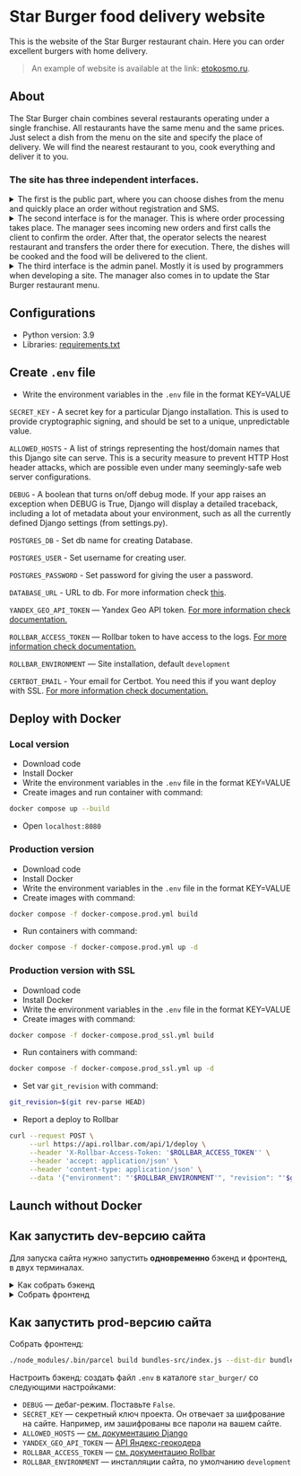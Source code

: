 # Star Burger food delivery website

This is the website of the Star Burger restaurant chain. Here you can order excellent burgers with home delivery.

> An example of website is available at the link: [etokosmo.ru](https://etokosmo.ru/).

## About

The Star Burger chain combines several restaurants operating under a single franchise. All restaurants have the same menu and the same prices. Just select a dish from the menu on the site and specify the place of delivery. We will find the nearest restaurant to you, cook everything and deliver it to you.

### The site has three independent interfaces.

<details>
<summary>The first is the public part, where you can choose dishes from the menu and quickly place an order without registration and SMS.</summary>

</details>

<details>
<summary>The second interface is for the manager. This is where order processing takes place. The manager sees incoming new orders and first calls the client to confirm the order. After that, the operator selects the nearest restaurant and transfers the order there for execution. There, the dishes will be cooked and the food will be delivered to the client.</summary>

</details>

<details>
<summary>The third interface is the admin panel. Mostly it is used by programmers when developing a site. The manager also comes in to update the Star Burger restaurant menu.</summary>

</details>

## Configurations

* Python version: 3.9
* Libraries: [requirements.txt](https://github.com/etokosmo/star-burger/blob/master/backend/requirements.txt)

## Create `.env` file

- Write the environment variables in the `.env` file in the format KEY=VALUE

`SECRET_KEY` - A secret key for a particular Django installation. This is used to provide cryptographic signing, and should be set to a unique, unpredictable value.

`ALLOWED_HOSTS` - A list of strings representing the host/domain names that this Django site can serve. This is a security measure to prevent HTTP Host header attacks, which are possible even under many seemingly-safe web server configurations.

`DEBUG` - A boolean that turns on/off debug mode. If your app raises an exception when DEBUG is True, Django will display a detailed traceback, including a lot of metadata about your environment, such as all the currently defined Django settings (from settings.py).

`POSTGRES_DB` - Set db name for creating Database.

`POSTGRES_USER` - Set username for creating user.

`POSTGRES_PASSWORD` - Set password for giving the user a password.

`DATABASE_URL` - URL to db. For more information check [this](https://github.com/jazzband/dj-database-url).

`YANDEX_GEO_API_TOKEN` — Yandex Geo API token. [For more information check documentation.](https://developer.tech.yandex.ru/)

`ROLLBAR_ACCESS_TOKEN` — Rollbar token to have access to the logs. [For more information check documentation.](https://rollbar.com/)

`ROLLBAR_ENVIRONMENT` — Site installation, default `development`

`CERTBOT_EMAIL` - Your email for Certbot. You need this if you want deploy with SSL. [For more information check documentation.](https://certbot.eff.org/)

## Deploy with Docker

### Local version

- Download code
- Install Docker
- Write the environment variables in the `.env` file in the format KEY=VALUE
- Create images and run container with command:
```bash
docker compose up --build
```
- Open `localhost:8080`

### Production version

- Download code
- Install Docker
- Write the environment variables in the `.env` file in the format KEY=VALUE
- Create images with command:
```bash
docker compose -f docker-compose.prod.yml build
```
- Run containers with command:
```bash
docker compose -f docker-compose.prod.yml up -d
```
### Production version with SSL

- Download code
- Install Docker
- Write the environment variables in the `.env` file in the format KEY=VALUE
- Create images with command:
```bash
docker compose -f docker-compose.prod_ssl.yml build
```
- Run containers with command:
```bash
docker compose -f docker-compose.prod_ssl.yml up -d
```
- Set var `git_revision` with command:
```bash
git_revision=$(git rev-parse HEAD)
```
- Report a deploy to Rollbar 
```bash
curl --request POST \
     --url https://api.rollbar.com/api/1/deploy \
     --header 'X-Rollbar-Access-Token: '$ROLLBAR_ACCESS_TOKEN'' \
     --header 'accept: application/json' \
     --header 'content-type: application/json' \
     --data '{"environment": "'$ROLLBAR_ENVIRONMENT'", "revision": "'$git_revision'"}'
```

## Launch without Docker

## Как запустить dev-версию сайта

Для запуска сайта нужно запустить **одновременно** бэкенд и фронтенд, в двух терминалах.

<details>
<summary>Как собрать бэкенд</summary>

Скачайте код:
```sh
git clone https://github.com/etokosmo/star-burger.git
```

Перейдите в каталог проекта:
```sh
cd star-burger
```

[Установите Python](https://www.python.org/), если этого ещё не сделали.

Проверьте, что `python` установлен и корректно настроен. Запустите его в командной строке:
```sh
python --version
```
**Важно!** Версия Python должна быть не ниже 3.6.

Возможно, вместо команды `python` здесь и в остальных инструкциях этого README придётся использовать `python3`. Зависит это от операционной системы и от того, установлен ли у вас Python старой второй версии.

В каталоге проекта создайте виртуальное окружение:
```sh
python -m venv venv
```
Активируйте его. На разных операционных системах это делается разными командами:

- Windows: `.\venv\Scripts\activate`
- MacOS/Linux: `source venv/bin/activate`


Установите зависимости в виртуальное окружение:
```sh
pip install -r requirements.txt
```

Определите переменную окружения `SECRET_KEY`. Создать файл `.env` в каталоге `star_burger/` и положите туда такой код:
```sh
SECRET_KEY=django-insecure-0if40nf4nf93n4
```
Получите токен [API Яндекс-геокодера](https://developer.tech.yandex.ru/). Впишите его в `.env` в формате:
```
YANDEX_GEO_API_TOKEN:ваш_токен
```



Создайте файл базы данных SQLite и отмигрируйте её следующей командой:

```sh
python manage.py migrate
```

Запустите сервер:

```sh
python manage.py runserver
```

Откройте сайт в браузере по адресу [http://127.0.0.1:8000/](http://127.0.0.1:8000/). Если вы увидели пустую белую страницу, то не пугайтесь, выдохните. Просто фронтенд пока ещё не собран. Переходите к следующему разделу README.
</details>

<details>
<summary>Собрать фронтенд</summary>

**Откройте новый терминал**. Для работы сайта в dev-режиме необходима одновременная работа сразу двух программ `runserver` и `parcel`. Каждая требует себе отдельного терминала. Чтобы не выключать `runserver` откройте для фронтенда новый терминал и все нижеследующие инструкции выполняйте там.

[Установите Node.js](https://nodejs.org/en/), если у вас его ещё нет.

Проверьте, что Node.js и его пакетный менеджер корректно установлены. Если всё исправно, то терминал выведет их версии:

```sh
nodejs --version
# v12.18.2
# Если ошибка, попробуйте node:
node --version
# v12.18.2

npm --version
# 6.14.5
```

Версия `nodejs` должна быть не младше 10.0. Версия `npm` не важна. Как обновить Node.js читайте в статье: [How to Update Node.js](https://phoenixnap.com/kb/update-node-js-version).

Перейдите в каталог проекта и установите пакеты Node.js:

```sh
cd star-burger
npm ci --dev
```

Команда `npm ci` создаст каталог `node_modules` и установит туда пакеты Node.js. Получится аналог виртуального окружения как для Python, но для Node.js.

Помимо прочего будет установлен [Parcel](https://parceljs.org/) — это упаковщик веб-приложений, похожий на [Webpack](https://webpack.js.org/). В отличии от Webpack он прост в использовании и совсем не требует настроек.

Теперь запустите сборку фронтенда и не выключайте. Parcel будет работать в фоне и следить за изменениями в JS-коде:

```sh
./node_modules/.bin/parcel watch bundles-src/index.js --dist-dir bundles --public-url="./"
```

Если вы на Windows, то вам нужна та же команда, только с другими слешами в путях:

```sh
.\node_modules\.bin\parcel watch bundles-src/index.js --dist-dir bundles --public-url="./"
```

Дождитесь завершения первичной сборки. Это вполне может занять 10 и более секунд. О готовности вы узнаете по сообщению в консоли:

```
✨  Built in 10.89s
```

Parcel будет следить за файлами в каталоге `bundles-src`. Сначала он прочитает содержимое `index.js` и узнает какие другие файлы он импортирует. Затем Parcel перейдёт в каждый из этих подключенных файлов и узнает что импортируют они. И так далее, пока не закончатся файлы. В итоге Parcel получит полный список зависимостей. Дальше он соберёт все эти сотни мелких файлов в большие бандлы `bundles/index.js` и `bundles/index.css`. Они полностью самодостаточно и потому пригодны для запуска в браузере. Именно эти бандлы сервер отправит клиенту.

Теперь если зайти на страницу  [http://127.0.0.1:8000/](http://127.0.0.1:8000/), то вместо пустой страницы вы увидите:

![](https://dvmn.org/filer/canonical/1594651900/687/)

Каталог `bundles` в репозитории особенный — туда Parcel складывает результаты своей работы. Эта директория предназначена исключительно для результатов сборки фронтенда и потому исключёна из репозитория с помощью `.gitignore`.

**Сбросьте кэш браузера <kbd>Ctrl-F5</kbd>.** Браузер при любой возможности старается кэшировать файлы статики: CSS, картинки и js-код. Порой это приводит к странному поведению сайта, когда код уже давно изменился, но браузер этого не замечает и продолжает использовать старую закэшированную версию. В норме Parcel решает эту проблему самостоятельно. Он следит за пересборкой фронтенда и предупреждает JS-код в браузере о необходимости подтянуть свежий код. Но если вдруг что-то у вас идёт не так, то начните ремонт со сброса браузерного кэша, жмите <kbd>Ctrl-F5</kbd>.
</details>

## Как запустить prod-версию сайта

Собрать фронтенд:

```sh
./node_modules/.bin/parcel build bundles-src/index.js --dist-dir bundles --public-url="./"
```

Настроить бэкенд: создать файл `.env` в каталоге `star_burger/` со следующими настройками:

- `DEBUG` — дебаг-режим. Поставьте `False`.
- `SECRET_KEY` — секретный ключ проекта. Он отвечает за шифрование на сайте. Например, им зашифрованы все пароли на вашем сайте.
- `ALLOWED_HOSTS` — [см. документацию Django](https://docs.djangoproject.com/en/3.1/ref/settings/#allowed-hosts)
- `YANDEX_GEO_API_TOKEN` — [API Яндекс-геокодера](https://developer.tech.yandex.ru/)
- `ROLLBAR_ACCESS_TOKEN` — [см. документацию Rollbar](https://rollbar.com/)
- `ROLLBAR_ENVIRONMENT` — инсталляции сайта, по умолчанию `development`

